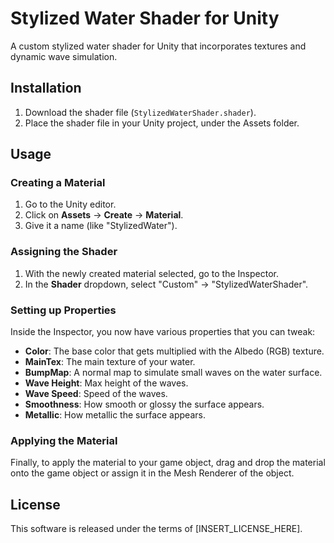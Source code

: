 # Stylized Water Shader for Unity

A custom stylized water shader for Unity that incorporates textures and dynamic wave simulation.

## Installation

1. Download the shader file (`StylizedWaterShader.shader`).
2. Place the shader file in your Unity project, under the Assets folder.

## Usage

### Creating a Material

1. Go to the Unity editor.
2. Click on **Assets** -> **Create** -> **Material**.
3. Give it a name (like "StylizedWater").

### Assigning the Shader

1. With the newly created material selected, go to the Inspector.
2. In the **Shader** dropdown, select "Custom" -> "StylizedWaterShader".

### Setting up Properties

Inside the Inspector, you now have various properties that you can tweak:

- **Color**: The base color that gets multiplied with the Albedo (RGB) texture.
- **MainTex**: The main texture of your water.
- **BumpMap**: A normal map to simulate small waves on the water surface.
- **Wave Height**: Max height of the waves.
- **Wave Speed**: Speed of the waves.
- **Smoothness**: How smooth or glossy the surface appears.
- **Metallic**: How metallic the surface appears.

### Applying the Material

Finally, to apply the material to your game object, drag and drop the material onto the game object or assign it in the Mesh Renderer of the object.

## License

This software is released under the terms of [INSERT_LICENSE_HERE].
